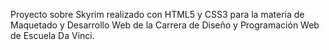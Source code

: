 Proyecto sobre Skyrim realizado con HTML5 y CSS3 para la materia de Maquetado y Desarrollo Web de la Carrera de Diseño y Programación Web de Escuela Da Vinci.
